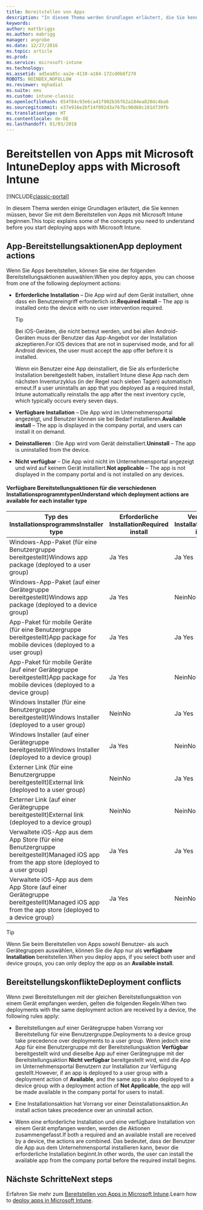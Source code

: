 ```yaml
---
title: Bereitstellen von Apps
description: "In diesem Thema werden Grundlagen erläutert, die Sie kennen müssen, bevor Sie mit dem Bereitstellen von Apps mit Intune beginnen."
keywords: 
author: mattbriggs
ms.author: mabrigg
manager: angrobe
ms.date: 12/27/2016
ms.topic: article
ms.prod: 
ms.service: microsoft-intune
ms.technology: 
ms.assetid: ad5ea85c-aa2e-4110-a184-172cd0b8f270
ROBOTS: NOINDEX,NOFOLLOW
ms.reviewer: mghadial
ms.suite: ems
ms.custom: intune-classic
ms.openlocfilehash: 654f84c93e6ca41f902b36f62a184ea820dc4ba6
ms.sourcegitcommit: e37e916e2bf14f092d3a767bc90d68c181d739fb
ms.translationtype: HT
ms.contentlocale: de-DE
ms.lasthandoff: 01/03/2018
---
```

# <a name="deploy-apps-with-microsoft-intune"></a><span data-ttu-id="7d2cc-103">Bereitstellen von Apps mit Microsoft Intune</span><span class="sxs-lookup"><span data-stu-id="7d2cc-103">Deploy apps with Microsoft Intune</span></span>

[!INCLUDE[classic-portal](../includes/classic-portal.md)]

<span data-ttu-id="7d2cc-104">In diesem Thema werden einige Grundlagen erläutert, die Sie kennen müssen, bevor Sie mit dem Bereitstellen von Apps mit Microsoft Intune beginnen.</span><span class="sxs-lookup"><span data-stu-id="7d2cc-104">This topic explains some of the concepts you need to understand before you start deploying apps with Microsoft Intune.</span></span>


## <a name="app-deployment-actions"></a><span data-ttu-id="7d2cc-105">App-Bereitstellungsaktionen</span><span class="sxs-lookup"><span data-stu-id="7d2cc-105">App deployment actions</span></span>
<span data-ttu-id="7d2cc-106">Wenn Sie Apps bereitstellen, können Sie eine der folgenden Bereitstellungsaktionen auswählen:</span><span class="sxs-lookup"><span data-stu-id="7d2cc-106">When you deploy apps, you can choose from one of the following deployment actions:</span></span>

-   <span data-ttu-id="7d2cc-107">**Erforderliche Installation** – Die App wird auf dem Gerät installiert, ohne dass ein Benutzereingriff erforderlich ist.</span><span class="sxs-lookup"><span data-stu-id="7d2cc-107">**Required install** – The app is installed onto the device with no user intervention required.</span></span>

    > [!TIP]
    > <span data-ttu-id="7d2cc-108">Bei iOS-Geräten, die nicht betreut werden, und bei allen Android-Geräten muss der Benutzer das App-Angebot vor der Installation akzeptieren.</span><span class="sxs-lookup"><span data-stu-id="7d2cc-108">For iOS devices that are not in supervised mode, and for all Android devices, the user must accept the app offer before it is installed.</span></span>
    >
    >  <span data-ttu-id="7d2cc-109">Wenn ein Benutzer eine App deinstalliert, die Sie als erforderliche Installation bereitgestellt haben, installiert Intune diese App nach dem nächsten Inventurzyklus (in der Regel nach sieben Tagen) automatisch erneut.</span><span class="sxs-lookup"><span data-stu-id="7d2cc-109">If a user uninstalls an app that you deployed as a required install, Intune automatically reinstalls the app after the next inventory cycle, which typically occurs every seven days.</span></span>

-   <span data-ttu-id="7d2cc-110">**Verfügbare Installation** – Die App wird im Unternehmensportal angezeigt, und Benutzer können sie bei Bedarf installieren.</span><span class="sxs-lookup"><span data-stu-id="7d2cc-110">**Available install** – The app is displayed in the company portal, and users can install it on demand.</span></span>

-   <span data-ttu-id="7d2cc-111">**Deinstallieren** : Die App wird vom Gerät deinstalliert.</span><span class="sxs-lookup"><span data-stu-id="7d2cc-111">**Uninstall** – The app is uninstalled from the device.</span></span>

-   <span data-ttu-id="7d2cc-112">**Nicht verfügbar** – Die App wird nicht im Unternehmensportal angezeigt und wird auf keinem Gerät installiert.</span><span class="sxs-lookup"><span data-stu-id="7d2cc-112">**Not applicable** – The app is not displayed in the company portal and is not installed on any devices.</span></span>

#### <a name="understand-which-deployment-actions-are-available-for-each-installer-type"></a><span data-ttu-id="7d2cc-113">Verfügbare Bereitstellungsaktionen für die verschiedenen Installationsprogrammtypen</span><span class="sxs-lookup"><span data-stu-id="7d2cc-113">Understand which deployment actions are available for each installer type</span></span>

|<span data-ttu-id="7d2cc-114">Typ des Installationsprogramms</span><span class="sxs-lookup"><span data-stu-id="7d2cc-114">Installer type</span></span>|<span data-ttu-id="7d2cc-115">Erforderliche Installation</span><span class="sxs-lookup"><span data-stu-id="7d2cc-115">Required install</span></span>|<span data-ttu-id="7d2cc-116">Verfügbare Installation</span><span class="sxs-lookup"><span data-stu-id="7d2cc-116">Available install</span></span>|<span data-ttu-id="7d2cc-117">Deinstallieren</span><span class="sxs-lookup"><span data-stu-id="7d2cc-117">Uninstall</span></span>|<span data-ttu-id="7d2cc-118">Nicht verfügbar</span><span class="sxs-lookup"><span data-stu-id="7d2cc-118">Not applicable</span></span>|
|------------------|--------------------|---------------------|-------------|------------------|
|<span data-ttu-id="7d2cc-119">Windows-App-Paket (für eine Benutzergruppe bereitgestellt)</span><span class="sxs-lookup"><span data-stu-id="7d2cc-119">Windows app package (deployed to a user group)</span></span>|<span data-ttu-id="7d2cc-120">Ja </span><span class="sxs-lookup"><span data-stu-id="7d2cc-120">Yes</span></span>|<span data-ttu-id="7d2cc-121">Ja </span><span class="sxs-lookup"><span data-stu-id="7d2cc-121">Yes</span></span>|<span data-ttu-id="7d2cc-122">Ja </span><span class="sxs-lookup"><span data-stu-id="7d2cc-122">Yes</span></span>|<span data-ttu-id="7d2cc-123">Ja </span><span class="sxs-lookup"><span data-stu-id="7d2cc-123">Yes</span></span>|
|<span data-ttu-id="7d2cc-124">Windows-App-Paket (auf einer Gerätegruppe bereitgestellt)</span><span class="sxs-lookup"><span data-stu-id="7d2cc-124">Windows app package (deployed to a device group)</span></span>|<span data-ttu-id="7d2cc-125">Ja </span><span class="sxs-lookup"><span data-stu-id="7d2cc-125">Yes</span></span>|<span data-ttu-id="7d2cc-126">Nein</span><span class="sxs-lookup"><span data-stu-id="7d2cc-126">No</span></span>|<span data-ttu-id="7d2cc-127">Ja </span><span class="sxs-lookup"><span data-stu-id="7d2cc-127">Yes</span></span>|<span data-ttu-id="7d2cc-128">Ja </span><span class="sxs-lookup"><span data-stu-id="7d2cc-128">Yes</span></span>|
|<span data-ttu-id="7d2cc-129">App-Paket für mobile Geräte (für eine Benutzergruppe bereitgestellt)</span><span class="sxs-lookup"><span data-stu-id="7d2cc-129">App package for mobile devices (deployed to a user group)</span></span>|<span data-ttu-id="7d2cc-130">Ja </span><span class="sxs-lookup"><span data-stu-id="7d2cc-130">Yes</span></span>|<span data-ttu-id="7d2cc-131">Ja </span><span class="sxs-lookup"><span data-stu-id="7d2cc-131">Yes</span></span>|<span data-ttu-id="7d2cc-132">Ja </span><span class="sxs-lookup"><span data-stu-id="7d2cc-132">Yes</span></span>|<span data-ttu-id="7d2cc-133">Ja </span><span class="sxs-lookup"><span data-stu-id="7d2cc-133">Yes</span></span>|
|<span data-ttu-id="7d2cc-134">App-Paket für mobile Geräte (auf einer Gerätegruppe bereitgestellt)</span><span class="sxs-lookup"><span data-stu-id="7d2cc-134">App package for mobile devices (deployed to a device group)</span></span>|<span data-ttu-id="7d2cc-135">Ja </span><span class="sxs-lookup"><span data-stu-id="7d2cc-135">Yes</span></span>|<span data-ttu-id="7d2cc-136">Nein</span><span class="sxs-lookup"><span data-stu-id="7d2cc-136">No</span></span>|<span data-ttu-id="7d2cc-137">Ja </span><span class="sxs-lookup"><span data-stu-id="7d2cc-137">Yes</span></span>|<span data-ttu-id="7d2cc-138">Ja </span><span class="sxs-lookup"><span data-stu-id="7d2cc-138">Yes</span></span>|
|<span data-ttu-id="7d2cc-139">Windows Installer (für eine Benutzergruppe bereitgestellt)</span><span class="sxs-lookup"><span data-stu-id="7d2cc-139">Windows Installer (deployed to a user group)</span></span>|<span data-ttu-id="7d2cc-140">Nein</span><span class="sxs-lookup"><span data-stu-id="7d2cc-140">No</span></span>|<span data-ttu-id="7d2cc-141">Ja </span><span class="sxs-lookup"><span data-stu-id="7d2cc-141">Yes</span></span>|<span data-ttu-id="7d2cc-142">Nein</span><span class="sxs-lookup"><span data-stu-id="7d2cc-142">No</span></span>|<span data-ttu-id="7d2cc-143">Ja </span><span class="sxs-lookup"><span data-stu-id="7d2cc-143">Yes</span></span>|
|<span data-ttu-id="7d2cc-144">Windows Installer (auf einer Gerätegruppe bereitgestellt)</span><span class="sxs-lookup"><span data-stu-id="7d2cc-144">Windows Installer (deployed to a device group)</span></span>|<span data-ttu-id="7d2cc-145">Ja </span><span class="sxs-lookup"><span data-stu-id="7d2cc-145">Yes</span></span>|<span data-ttu-id="7d2cc-146">Nein</span><span class="sxs-lookup"><span data-stu-id="7d2cc-146">No</span></span>|<span data-ttu-id="7d2cc-147">Ja </span><span class="sxs-lookup"><span data-stu-id="7d2cc-147">Yes</span></span>|<span data-ttu-id="7d2cc-148">Ja </span><span class="sxs-lookup"><span data-stu-id="7d2cc-148">Yes</span></span>|
|<span data-ttu-id="7d2cc-149">Externer Link (für eine Benutzergruppe bereitgestellt)</span><span class="sxs-lookup"><span data-stu-id="7d2cc-149">External link (deployed to a user group)</span></span>|<span data-ttu-id="7d2cc-150">Nein</span><span class="sxs-lookup"><span data-stu-id="7d2cc-150">No</span></span>|<span data-ttu-id="7d2cc-151">Ja </span><span class="sxs-lookup"><span data-stu-id="7d2cc-151">Yes</span></span>|<span data-ttu-id="7d2cc-152">Nein</span><span class="sxs-lookup"><span data-stu-id="7d2cc-152">No</span></span>|<span data-ttu-id="7d2cc-153">Ja </span><span class="sxs-lookup"><span data-stu-id="7d2cc-153">Yes</span></span>|
|<span data-ttu-id="7d2cc-154">Externer Link (auf einer Gerätegruppe bereitgestellt)</span><span class="sxs-lookup"><span data-stu-id="7d2cc-154">External link (deployed to a device group)</span></span>|<span data-ttu-id="7d2cc-155">Nein</span><span class="sxs-lookup"><span data-stu-id="7d2cc-155">No</span></span>|<span data-ttu-id="7d2cc-156">Nein</span><span class="sxs-lookup"><span data-stu-id="7d2cc-156">No</span></span>|<span data-ttu-id="7d2cc-157">Nein</span><span class="sxs-lookup"><span data-stu-id="7d2cc-157">No</span></span>|<span data-ttu-id="7d2cc-158">Nein</span><span class="sxs-lookup"><span data-stu-id="7d2cc-158">No</span></span>|
|<span data-ttu-id="7d2cc-159">Verwaltete iOS-App aus dem App Store (für eine Benutzergruppe bereitgestellt)</span><span class="sxs-lookup"><span data-stu-id="7d2cc-159">Managed iOS app from the app store (deployed to a user group)</span></span>|<span data-ttu-id="7d2cc-160">Ja </span><span class="sxs-lookup"><span data-stu-id="7d2cc-160">Yes</span></span>|<span data-ttu-id="7d2cc-161">Ja </span><span class="sxs-lookup"><span data-stu-id="7d2cc-161">Yes</span></span>|<span data-ttu-id="7d2cc-162">Ja </span><span class="sxs-lookup"><span data-stu-id="7d2cc-162">Yes</span></span>|<span data-ttu-id="7d2cc-163">Ja </span><span class="sxs-lookup"><span data-stu-id="7d2cc-163">Yes</span></span>|
|<span data-ttu-id="7d2cc-164">Verwaltete iOS-App aus dem App Store (auf einer Gerätegruppe bereitgestellt)</span><span class="sxs-lookup"><span data-stu-id="7d2cc-164">Managed iOS app from the app store (deployed to a device group)</span></span>|<span data-ttu-id="7d2cc-165">Ja </span><span class="sxs-lookup"><span data-stu-id="7d2cc-165">Yes</span></span>|<span data-ttu-id="7d2cc-166">Nein</span><span class="sxs-lookup"><span data-stu-id="7d2cc-166">No</span></span>|<span data-ttu-id="7d2cc-167">Ja </span><span class="sxs-lookup"><span data-stu-id="7d2cc-167">Yes</span></span>|<span data-ttu-id="7d2cc-168">Ja </span><span class="sxs-lookup"><span data-stu-id="7d2cc-168">Yes</span></span>|

> [!TIP]
> <span data-ttu-id="7d2cc-169">Wenn Sie beim Bereitstellen von Apps sowohl Benutzer- als auch Gerätegruppen auswählen, können Sie die App nur als **verfügbare Installation** bereitstellen.</span><span class="sxs-lookup"><span data-stu-id="7d2cc-169">When you deploy apps, if you select both user and device groups, you can only deploy the app as an **Available install**.</span></span>

## <a name="deployment-conflicts"></a><span data-ttu-id="7d2cc-170">Bereitstellungskonflikte</span><span class="sxs-lookup"><span data-stu-id="7d2cc-170">Deployment conflicts</span></span>
<span data-ttu-id="7d2cc-171">Wenn zwei Bereitstellungen mit der gleichen Bereitstellungsaktion von einem Gerät empfangen werden, gelten die folgenden Regeln:</span><span class="sxs-lookup"><span data-stu-id="7d2cc-171">When two deployments with the same deployment action are received by a device, the following rules apply:</span></span>

-   <span data-ttu-id="7d2cc-172">Bereitstellungen auf einer Gerätegruppe haben Vorrang vor Bereitstellung für eine Benutzergruppe.</span><span class="sxs-lookup"><span data-stu-id="7d2cc-172">Deployments to a device group take precedence over deployments to a user group.</span></span> <span data-ttu-id="7d2cc-173">Wenn jedoch eine App für eine Benutzergruppe mit der Bereitstellungsaktion **Verfügbar** bereitgestellt wird und dieselbe App auf einer Gerätegruppe mit der Bereitstellungsaktion **Nicht verfügbar** bereitgestellt wird, wird die App im Unternehmensportal Benutzern zur Installation zur Verfügung gestellt.</span><span class="sxs-lookup"><span data-stu-id="7d2cc-173">However, if an app is deployed to a user group with a deployment action of **Available**, and the same app is also deployed to a device group with a deployment action of **Not Applicable**, the app will be made available in the company portal for users to install.</span></span>

-   <span data-ttu-id="7d2cc-174">Eine Installationsaktion hat Vorrang vor einer Deinstallationsaktion.</span><span class="sxs-lookup"><span data-stu-id="7d2cc-174">An install action takes precedence over an uninstall action.</span></span>

-   <span data-ttu-id="7d2cc-175">Wenn eine erforderliche Installation und eine verfügbare Installation von einem Gerät empfangen werden, werden die Aktionen zusammengefasst.</span><span class="sxs-lookup"><span data-stu-id="7d2cc-175">If both a required and an available install are received by a device, the actions are combined.</span></span> <span data-ttu-id="7d2cc-176">Das bedeutet, dass der Benutzer die App aus dem Unternehmensportal installieren kann, bevor die erforderliche Installation beginnt.</span><span class="sxs-lookup"><span data-stu-id="7d2cc-176">In other words, the user can install the available app from the company portal before the required install begins.</span></span>


## <a name="next-steps"></a><span data-ttu-id="7d2cc-177">Nächste Schritte</span><span class="sxs-lookup"><span data-stu-id="7d2cc-177">Next steps</span></span>

<span data-ttu-id="7d2cc-178">Erfahren Sie mehr zum [Bereitstellen von Apps in Microsoft Intune](deploy-apps-in-microsoft-intune.md).</span><span class="sxs-lookup"><span data-stu-id="7d2cc-178">Learn how to [deploy apps in Microsoft Intune](deploy-apps-in-microsoft-intune.md).</span></span>
